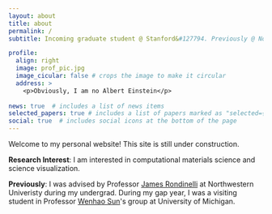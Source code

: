 ```yaml
---
layout: about
title: about
permalink: /
subtitle: Incoming graduate student @ Stanford&#127794. Previously @ Northwestern University.

profile:
  align: right
  image: prof_pic.jpg
  image_cicular: false # crops the image to make it circular
  address: >
    <p>Obviously, I am no Albert Einstein</p>
  
news: true  # includes a list of news items
selected_papers: true # includes a list of papers marked as "selected={true}"
social: true  # includes social icons at the bottom of the page
---
```


Welcome to my personal website! This site is still under construction.

**Research Interest**: I am interested in computational materials science and science visualization.

**Previously**: I was advised by Professor [James Rondinelli](https://mtd.mccormick.northwestern.edu/) at Northwestern Univeristy during my undergrad. During my gap year, I was a visiting student in Professor [Wenhao Sun](https://whsunresearch.group/)'s group at University of Michigan.

<!-- Write your biography here. Tell the world about yourself. Link to your favorite [subreddit](http://reddit.com). You can put a picture in, too. The code is already in, just name your picture `prof_pic.jpg` and put it in the `img/` folder.

Put your address / P.O. box / other info right below your picture. You can also disable any these elements by editing `profile` property of the YAML header of your `_pages/about.md`. Edit `_bibliography/papers.bib` and Jekyll will render your [publications page](/al-folio/publications/) automatically.

Link to your social media connections, too. This theme is set up to use [Font Awesome icons](http://fortawesome.github.io/Font-Awesome/) and [Academicons](https://jpswalsh.github.io/academicons/), like the ones below. Add your Facebook, Twitter, LinkedIn, Google Scholar, or just disable all of them. -->
